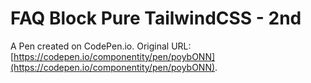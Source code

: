 # FAQ Block Pure TailwindCSS - 2nd

A Pen created on CodePen.io. Original URL: [https://codepen.io/componentity/pen/poybONN](https://codepen.io/componentity/pen/poybONN).


